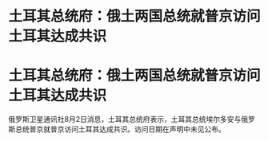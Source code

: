 # 土耳其总统府：俄土两国总统就普京访问土耳其达成共识

# 土耳其总统府：俄土两国总统就普京访问土耳其达成共识

俄罗斯卫星通讯社8月2日消息，土耳其总统府表示，土耳其总统埃尔多安与俄罗斯总统普京就普京访问土耳其达成共识。访问日期在声明中未见公布。

